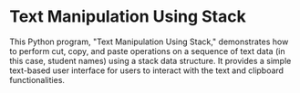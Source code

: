 # Text Manipulation Using Stack
This Python program, "Text Manipulation Using Stack," demonstrates how to perform cut, copy, and paste operations on a sequence of text data (in this case, student names) using a stack data structure. It provides a simple text-based user interface for users to interact with the text and clipboard functionalities.

